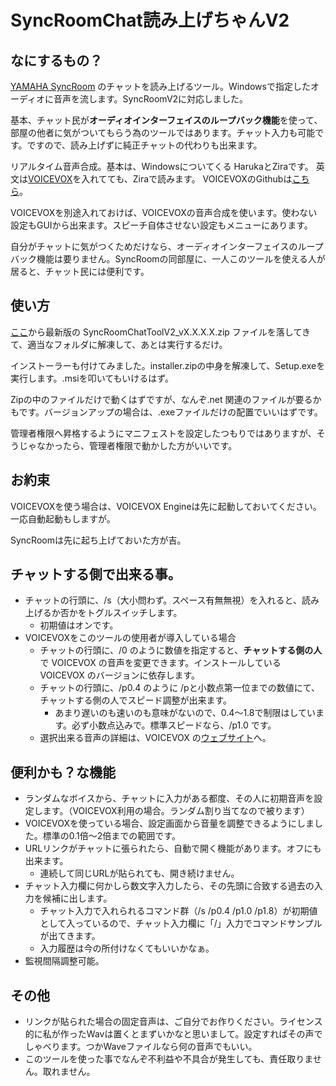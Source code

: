 # SyncRoomChat読み上げちゃんV2
## なにするもの？
[YAMAHA SyncRoom](https://syncroom.yamaha.com) のチャットを読み上げるツール。Windowsで指定したオーディオに音声を流します。SyncRoomV2に対応しました。

基本、チャット民が**オーディオインターフェイスのループバック機能**を使って、部屋の他者に気がついてもらう為のツールではあります。チャット入力も可能です。ですので、読み上げずに純正チャットの代わりも出来ます。

リアルタイム音声合成。基本は、Windowsについてくる HarukaとZiraです。
英文は[VOICEVOX](https://voicevox.hiroshiba.jp/)を入れてても、Ziraで読みます。
VOICEVOXのGithubは[こちら](https://github.com/VOICEVOX)。

VOICEVOXを別途入れておけば、VOICEVOXの音声合成を使います。使わない設定もGUIから出来ます。スピーチ自体させない設定もメニューにあります。

自分がチャットに気がつくためだけなら、オーディオインターフェイスのループバック機能は要りません。SyncRoomの同部屋に、一人このツールを使える人が居ると、チャット民には便利です。

## 使い方
[ここ](https://github.com/XiAce-Lite/SyncRoomChatToolV2/releases/latest)から最新版の  SyncRoomChatToolV2_vX.X.X.X.zip ファイルを落してきて、適当なフォルダに解凍して、あとは実行するだけ。

インストーラーも付けてみました。installer.zipの中身を解凍して、Setup.exeを実行します。.msiを叩いてもいけるはず。

Zipの中のファイルだけで動くはずですが、なんぞ.net 関連のファイルが要るかもです。バージョンアップの場合は、.exeファイルだけの配置でいいはずです。

管理者権限へ昇格するようにマニフェストを設定したつもりではありますが、そうじゃなかったら、管理者権限で動かした方がいいです。

## お約束
VOICEVOXを使う場合は、VOICEVOX Engineは先に起動しておいてください。一応自動起動もしますが。

SyncRoomは先に起ち上げておいた方が吉。

## チャットする側で出来る事。
- チャットの行頭に、/s（大小問わず。スペース有無無視）を入れると、読み上げるか否かをトグルスイッチします。
  - 初期値はオンです。
- VOICEVOXをこのツールの使用者が導入している場合
   - チャットの行頭に、/0 のように数値を指定すると、**チャットする側の人**で VOICEVOX の音声を変更できます。インストールしている VOICEVOX のバージョンに依存します。
   - チャットの行頭に、/p0.4 のように /pと小数点第一位までの数値にて、チャットする側の人でスピード調整が出来ます。
     - あまり遅いのも速いのも意味がないので、0.4～1.8で制限はしています。必ず小数点込みで。標準スピードなら、/p1.0 です。
   - 選択出来る音声の詳細は、VOICEVOX の[ウェブサイト](https://voicevox.hiroshiba.jp/)へ。

## 便利かも？な機能
- ランダムなボイスから、チャットに入力がある都度、その人に初期音声を設定します。（VOICEVOX利用の場合。ランダム割り当てなので被ります）
- VOICEVOXを使っている場合、設定画面から音量を調整できるようにしました。標準の0.1倍～2倍までの範囲です。
- URLリンクがチャットに張られたら、自動で開く機能があります。オフにも出来ます。
  - 連続して同じURLが貼られても、開き続けません。
- チャット入力欄に何かしら数文字入力したら、その先頭に合致する過去の入力を候補に出します。
  - チャット入力で入れられるコマンド群（/s /p0.4 /p1.0 /p1.8）が初期値として入っているので、チャット入力欄に「/」入力でコマンドサンプルが出てきます。
  - 入力履歴は今の所付けなくてもいいかなぁ。 
- 監視間隔調整可能。

## その他
- リンクが貼られた場合の固定音声は、ご自分でお作りください。ライセンス的に私が作ったWavは置くとまずいかなと思いまして。設定すればその声でしゃべります。つかWaveファイルなら何の音声でもいい。
- このツールを使った事でなんぞ不利益や不具合が発生しても、責任取りません。取れません。
